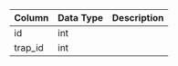 | Column  | Data Type | Description |
| ------- | --------- | ----------- |
| id      | int       |             |
| trap_id | int       |             |